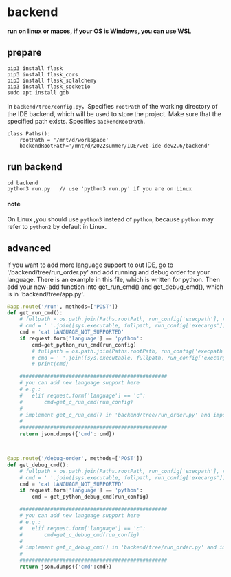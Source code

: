 # backend

**run on linux or macos, if your OS is Windows, you can use WSL**

## prepare

```
pip3 install flask
pip3 install flask_cors
pip3 install flask_sqlalchemy
pip3 install flask_socketio
sudo apt install gdb
```

in `backend/tree/config.py`，Specifies `rootPath` of the working directory of the IDE backend, which will be used to store the project. Make sure that the specified path exists.
Specifies `backendRootPath`.
```
class Paths():
    rootPath = '/mnt/d/workspace'
    backendRootPath='/mnt/d/2022summer/IDE/web-ide-dev2.6/backend'
```

## run backend

```
cd backend
python3 run.py   // use 'python3 run.py' if you are on Linux
```

#### note

On Linux ,you should use `python3` instead of `python`, because `python` may refer to `python2` by default in Linux.


## advanced
if you want to add more language support to out IDE, go to '/backend/tree/run_order.py' and add running and debug order for your language. There is an example in this file, which is written for python. Then add your new-add function into get_run_cmd() and get_debug_cmd(), which is in 'backend/tree/app.py'.

```python
@app.route('/run', methods=['POST'])
def get_run_cmd():
    # fullpath = os.path.join(Paths.rootPath, run_config['execpath'], run_config['execname'])
    # cmd = ' '.join([sys.executable, fullpath, run_config['execargs']])
    cmd = 'cat LANGUAGE_NOT_SUPPORTED'
    if request.form['language'] == 'python':
        cmd=get_python_run_cmd(run_config)
        # fullpath = os.path.join(Paths.rootPath, run_config['execpath'])
        # cmd = ' '.join([sys.executable, fullpath, run_config['execargs']])+'\n'
        # print(cmd)

    ################################################
    # you can add new language support here
    # e.g.:
    #   elif request.form['language'] == 'c':
    #       cmd=get_c_run_cmd(run_config)
    # 
    # implement get_c_run_cmd() in 'backend/tree/run_order.py' and import it into this file.
    #
    ################################################
    return json.dumps({'cmd': cmd})



@app.route('/debug-order', methods=['POST'])
def get_debug_cmd():
    # fullpath = os.path.join(Paths.rootPath, run_config['execpath'], run_config['execname'])
    # cmd = ' '.join([sys.executable, fullpath, run_config['execargs']])
    cmd = 'cat LANGUAGE_NOT_SUPPORTED'
    if request.form['language'] == 'python':
        cmd = get_python_debug_cmd(run_config)

    ################################################
    # you can add new language support here
    # e.g.:
    #   elif request.form['language'] == 'c':
    #       cmd=get_c_debug_cmd(run_config)
    # 
    # implement get_c_debug_cmd() in 'backend/tree/run_order.py' and import it into this file.
    #
    ################################################
    return json.dumps({'cmd':cmd})
    
```
